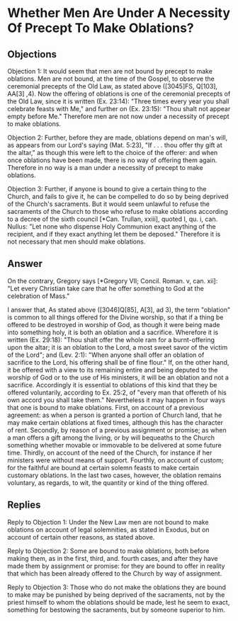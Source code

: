 # Whether Men Are Under A Necessity Of Precept To Make Oblations?

## Objections

Objection 1: It would seem that men are not bound by precept to make oblations. Men are not bound, at the time of the Gospel, to observe the ceremonial precepts of the Old Law, as stated above ([3045]FS, Q[103], AA[3] ,4). Now the offering of oblations is one of the ceremonial precepts of the Old Law, since it is written (Ex. 23:14): "Three times every year you shall celebrate feasts with Me," and further on (Ex. 23:15): "Thou shalt not appear empty before Me." Therefore men are not now under a necessity of precept to make oblations.

Objection 2: Further, before they are made, oblations depend on man's will, as appears from our Lord's saying (Mat. 5:23), "If . . . thou offer thy gift at the altar," as though this were left to the choice of the offerer: and when once oblations have been made, there is no way of offering them again. Therefore in no way is a man under a necessity of precept to make oblations.

Objection 3: Further, if anyone is bound to give a certain thing to the Church, and fails to give it, he can be compelled to do so by being deprived of the Church's sacraments. But it would seem unlawful to refuse the sacraments of the Church to those who refuse to make oblations according to a decree of the sixth council [*Can. Trullan, xxiii], quoted I, qu. i, can. Nullus: "Let none who dispense Holy Communion exact anything of the recipient, and if they exact anything let them be deposed." Therefore it is not necessary that men should make oblations.

## Answer

On the contrary, Gregory says [*Gregory VII; Concil. Roman. v, can. xii]: "Let every Christian take care that he offer something to God at the celebration of Mass."

I answer that, As stated above ([3046]Q[85], A[3], ad 3), the term "oblation" is common to all things offered for the Divine worship, so that if a thing be offered to be destroyed in worship of God, as though it were being made into something holy, it is both an oblation and a sacrifice. Wherefore it is written (Ex. 29:18): "Thou shalt offer the whole ram for a burnt-offering upon the altar; it is an oblation to the Lord, a most sweet savor of the victim of the Lord"; and (Lev. 2:1): "When anyone shall offer an oblation of sacrifice to the Lord, his offering shall be of fine flour." If, on the other hand, it be offered with a view to its remaining entire and being deputed to the worship of God or to the use of His ministers, it will be an oblation and not a sacrifice. Accordingly it is essential to oblations of this kind that they be offered voluntarily, according to Ex. 25:2, of "every man that offereth of his own accord you shall take them." Nevertheless it may happen in four ways that one is bound to make oblations. First, on account of a previous agreement: as when a person is granted a portion of Church land, that he may make certain oblations at fixed times, although this has the character of rent. Secondly, by reason of a previous assignment or promise; as when a man offers a gift among the living, or by will bequeaths to the Church something whether movable or immovable to be delivered at some future time. Thirdly, on account of the need of the Church, for instance if her ministers were without means of support. Fourthly, on account of custom; for the faithful are bound at certain solemn feasts to make certain customary oblations. In the last two cases, however, the oblation remains voluntary, as regards, to wit, the quantity or kind of the thing offered.

## Replies

Reply to Objection 1: Under the New Law men are not bound to make oblations on account of legal solemnities, as stated in Exodus, but on account of certain other reasons, as stated above.

Reply to Objection 2: Some are bound to make oblations, both before making them, as in the first, third, and. fourth cases, and after they have made them by assignment or promise: for they are bound to offer in reality that which has been already offered to the Church by way of assignment.

Reply to Objection 3: Those who do not make the oblations they are bound to make may be punished by being deprived of the sacraments, not by the priest himself to whom the oblations should be made, lest he seem to exact, something for bestowing the sacraments, but by someone superior to him.